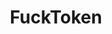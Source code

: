 ---
title: FuckToken
crosslinks:
- ethtrader
- FUCKworthy
- EtherDelta
- reddCoin
- CryptoCurrency
- AskReddit
- howtonotgiveafuck
- MGTOW
- Showerthoughts
- gaming
---